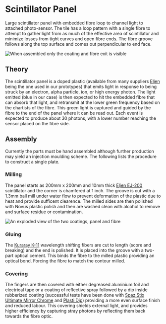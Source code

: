 # Scintillator Panel
Large scintillator panel with embedded fibre loop to channel light to attached photo-sensor. The tile has a loop pattern with a single fibre to attempt to gather light from as much of the effective area of scintillator and minimize losses from tight curves and open fibre ends. The fibre groove follows along the top surface and comes out perpendicular to end face.

![][assembled]

## Theory
The scintillator panel is a doped plastic (available from many suppliers [Eljen](http://www.eljentechnology.com/) being the one used in our prototypes) that emits light in response to being struck by an electron, alpha particle, ion, or high energy photon. The light emitted (blue in our case) is then expected to hit the embedded fibre that can absorb that light, and retransmit at the lower green frequency based on the chartists of the fibre. This green light is captured and guided by the fibre to the end of the panel where it can be read out. Each event is expected to produce about 30 photons, with a lower number reaching the sensor placed on the fibre side.

## Assembly
Currently the parts must be hand assembled although further production may yield an injection moulding scheme. The following lists the procedure to construct a single plate.

### Milling
The panel starts as 200mm x 200mm and 10mm thick [Eljen EJ-200](https://eljentechnology.com/products/plastic-scintillators/ej-200-ej-204-ej-208-ej-212) scintillator and the corner is chamfered at 1 inch. The groove is cut with a 1.3mm ball mill under water flow to prevent deformation of the plastic due to heat and provide sufficent clearence. The milled sides are then polished with Novus plastic polish and then are washed clean with alcohol to remove and surface residue or contamination.

![][exploded]

### Gluing
The [Kuraray K-11](https://www.kuraray.com/products/psf) wavelength shifting fibers are cut to length (score and breaking) and the end is polished. It is placed into the groove with a two-part optical cement. This binds the fibre to the milled plastic providing an optical bond. Forcing the fibre to match the contour milled.

### Covering
The fingers are then covered with either degreased aluminium foil and electrical tape or a coating of reflective spray followed by a dip inside rubberized coating (successful tests have been done with [Spaz Stix Ultimate Mirror Chrome](http://www.hobbyrecreationproducts.com/collections/spazstix-ultimate-mirror-chrome) and [Plasti Dip](https://plastidip.com/)) providing a more even surface finish and reduced labour. This covering shields external light, and provides higher efficiency by capturing stray photons by reflecting them back towards the fibre optic.

[assembled]: renderings/scintillatorPanel.png "When assembled only the coating and fibre exit is visible"
[exploded]: renderings/scintillatorPaneExploded.png "An exploded view of the two coatings, panel and fibre"
